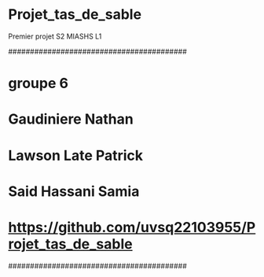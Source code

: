 # Projet_tas_de_sable
Premier projet S2 MIASHS L1

#########################################
# groupe 6
# Gaudiniere Nathan
# Lawson Late Patrick
# Said Hassani Samia
# https://github.com/uvsq22103955/Projet_tas_de_sable
#########################################

